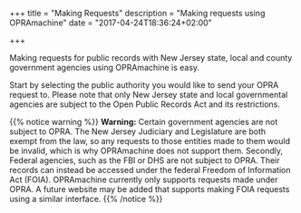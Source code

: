+++
title = "Making Requests"
description = "Making requests using OPRAmachine"
date = "2017-04-24T18:36:24+02:00"

+++

Making requests for public records with New Jersey state, local and county government agencies using OPRAmachine is easy.

Start by selecting the public authority you would like to send your OPRA request to. Please note that only New Jersey state and local governmental agencies are subject to the Open Public Records Act and its restrictions.


{{% notice warning %}}
**Warning:** Certain government agencies are not subject to OPRA. The New Jersey Judiciary and Legislature are both exempt from the law, so any requests to those entities made to them would be invalid, which is why OPRAmachine does not support them. Secondly, Federal agencies, such as the FBI or DHS are not subject to OPRA. Their records can instead be accessed under the federal Freedom of Information Act (FOIA). OPRAmachine currently only supports requests made under OPRA. A future website may be added that supports making FOIA requests using a similar interface.
{{% /notice %}}
